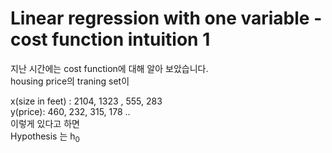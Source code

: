 # Linear regression with one variable - cost function intuition 1

지난 시간에는 cost function에 대해 알아 보았습니다.  
housing price의 traning set이  

x(size in feet) : 2104, 1323 , 555, 283  
y(price): 460, 232, 315, 178 ..  
이렇게 있다고 하면  
Hypothesis 는 h<sub/>0<sub>  
